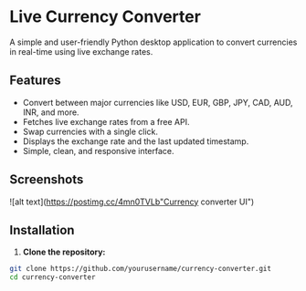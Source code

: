 # Live Currency Converter

A simple and user-friendly Python desktop application to convert currencies in real-time using live exchange rates.

## Features

- Convert between major currencies like USD, EUR, GBP, JPY, CAD, AUD, INR, and more.
- Fetches live exchange rates from a free API.
- Swap currencies with a single click.
- Displays the exchange rate and the last updated timestamp.
- Simple, clean, and responsive interface.

## Screenshots

![alt text](https://postimg.cc/4mn0TVLb"Currency converter UI")

## Installation

1. **Clone the repository:**

```bash
git clone https://github.com/yourusername/currency-converter.git
cd currency-converter
